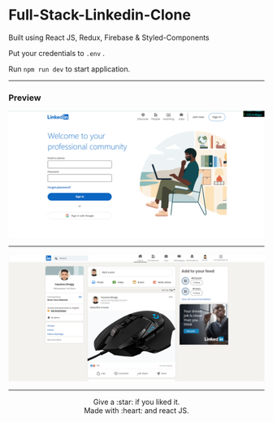 # Full-Stack-Linkedin-Clone

Built using React JS, Redux, Firebase & Styled-Components 


Put your credentials to  `.env` .




Run `npm run dev` to start application.

----

### Preview

<p align="center">
    <img src="./public/assets/loginPreview.PNG" />
</p>

----

<p align="center">
    <img src="./public/assets/homePreview.PNG" />

</p>


----

<p align="center">
Give a :star: if you liked it.<br>
Made with :heart: and react JS.
</p>
